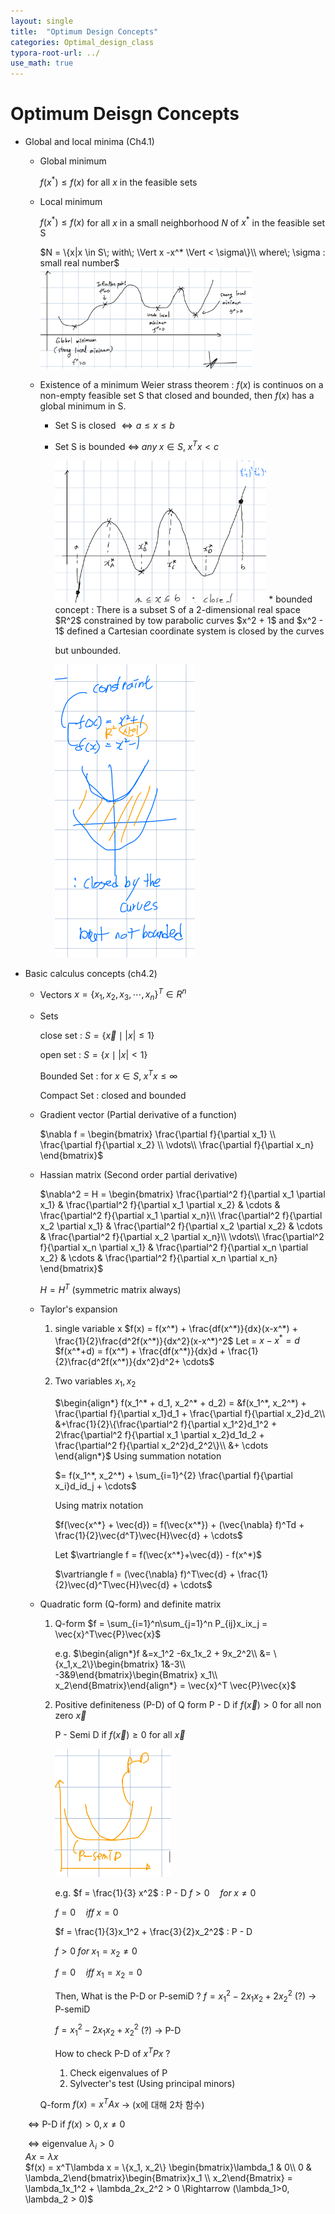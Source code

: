 ```yaml
---
layout: single
title:  "Optimum Design Concepts"
categories: Optimal_design_class
typora-root-url: ../
use_math: true
---
```


# Optimum Deisgn Concepts

- Global and local minima (Ch4.1)

  - Global minimum

    $f(x^*) \leq f(x)$ for all $x$ in the feasible sets

  - Local minimum

    $f(x^*) \leq f(x)$ for all $x$ in a small neighborhood $N$ of $x^*$ in the feasible set S

    $N = \{x|x \in S\; with\; \Vert x -x^* \Vert < \sigma\}\\
     where\; \sigma : small real number$ 
    <img src="/images/2023-09-09-Optimum Design Concepts/09091.png" alt="09091" style="zoom:33%;" />

  

  - Existence of a minimum
    Weier strass theorem : $f(x)$ is continuos on a non-empty feasible set S that
    closed and bounded, then $f(x)$ has a global minimum in S.

    - Set S is closed $\Leftrightarrow a \leq x \leq b$ 

    - Set S is bounded $\Leftrightarrow\; any\; x \in S,\; x^Tx < c$

      <img src="/images/2023-09-09-Optimum Design Concepts/09112 2023-09-10 16_25_15.png" alt="09112 2023-09-10 16_25_15" style="zoom: 33%;" />
      &#42; bounded concept : There is a subset S of a 2-dimensional real space $R^2$ constrained by
         tow parabolic curves $x^2 + 1$ and $x^2 - 1$ defined a Cartesian coordinate system is closed by the curves
      
         but unbounded.
      
      <img src="/images/2023-09-09-Optimum Design Concepts/09113.png" alt="09113" style="zoom:50%;" />

- Basic calculus concepts (ch4.2)

  - Vectors $x = \{x_1, x_2, x_3, \cdots ,x_n\}^T \in R^n$

  - Sets

    close set : $S = \{\vec{x}\mid|x| \leq 1\}$

    open set : $S = \{x \mid |x| < 1\}$

    Bounded Set : for $x \in S,\; x^Tx \leq \infty$

    Compact Set : closed and bounded

  

  - Gradient vector (Partial derivative of a function)
  
    $\nabla f = \begin{bmatrix}
    \frac{\partial f}{\partial x_1} \\
    \frac{\partial f}{\partial x_2} \\ 
    \vdots\\
    \frac{\partial f}{\partial x_n}
    \end{bmatrix}$
  
  - Hassian matrix (Second order partial derivative)
  
    $\nabla^2 = H = \begin{bmatrix}
    \frac{\partial^2 f}{\partial x_1 \partial x_1} & \frac{\partial^2 f}{\partial x_1 \partial x_2} & \cdots & \frac{\partial^2 f}{\partial x_1 \partial x_n}\\
    \frac{\partial^2 f}{\partial x_2 \partial x_1} & \frac{\partial^2 f}{\partial x_2 \partial x_2} & \cdots & \frac{\partial^2 f}{\partial x_2 \partial x_n}\\
    \vdots\\
    \frac{\partial^2 f}{\partial x_n \partial x_1} & \frac{\partial^2 f}{\partial x_n \partial x_2} & \cdots & \frac{\partial^2 f}{\partial x_n \partial x_n}
    \end{bmatrix}$
  
    $H = H^T$ (symmetric matrix always)
  
  - Taylor's expansion
    1. single variable x
       $f(x) = f(x^*) + \frac{df(x^*)}{dx}(x-x^*) + \frac{1}{2}\frac{d^2f(x^*)}{dx^2}(x-x^*)^2$
       Let = $x-x^* = d$
       $f(x^*+d) = f(x^*) + \frac{df(x^*)}{dx}d + \frac{1}{2}\frac{d^2f(x^*)}{dx^2}d^2+ \cdots$
    
    2. Two variables $x_1, x_2$
    
       $\begin{align*}
       f(x_1^* + d_1, x_2^* + d_2) = &f(x_1^*, x_2^*) + \frac{\partial f}{\partial x_1}d_1 + \frac{\partial f}{\partial x_2}d_2\\
       &+\frac{1}{2}\{\frac{\partial^2 f}{\partial x_1^2}d_1^2 + 
       2\frac{\partial^2 f}{\partial x_1 \partial x_2}d_1d_2 +
       \frac{\partial^2 f}{\partial x_2^2}d_2^2\}\\
       &+ \cdots \end{align*}$
       Using summation notation
    
       $= f(x_1^*, x_2^*) + \sum_{i=1}^{2} \frac{\partial f}{\partial x_i}d_id_j + \cdots$
    
       Using matrix notation
    
       $f(\vec{x^*} + \vec{d}) = f(\vec{x^*}) + (\vec{\nabla} f)^Td + \frac{1}{2}\vec{d^T}\vec{H}\vec{d} + \cdots$
    
       Let $\vartriangle f = f(\vec{x^*}+\vec{d}) - f(x^*)$
    
       $\vartriangle f = (\vec{\nabla} f)^T\vec{d} + \frac{1}{2}\vec{d}^T\vec{H}\vec{d} + \cdots$
  
  
  
  - Quadratic form (Q-form) and definite matrix
  
    1. Q-form
       $f = \sum_{i=1}^n\sum_{j=1}^n P_{ij}x_ix_j = \vec{x}^T\vec{P}\vec{x}$
  
       e.g. 
       $\begin{align*}f &=x_1^2 -6x_1x_2 + 9x_2^2\\
       &= \{x_1,x_2\}\begin{bmatrix}
       1&-3\\
       -3&9\end{bmatrix}\begin{Bmatrix}
       x_1\\
       x_2\end{Bmatrix}\end{align*} = \vec{x}^T \vec{P}\vec{x}$
  
    2. Positive definiteness (P-D) of Q form
       P - D if $f(\vec{x}) > 0$ for all non zero $\vec{x}$
  
       P - Semi D if $f(\vec{x}) \geq 0$ for all $\vec{x}$
  
       <img src="/images/2023-09-09-Optimum Design Concepts/09114.png" alt="09114" style="zoom: 25%;" />
  
       e.g. $f = \frac{1}{3} x^2$ : P - D
       $f > 0 \quad for \; x \neq0$
  
       $f = 0 \quad iff \; x=0$
       
  
       $f = \frac{1}{3}x_1^2 + \frac{3}{2}x_2^2$ : P - D
  
       $f > 0 \; for \; x_1 = x_2 \neq 0$
  
       $f = 0 \quad iff \; x_1 = x_2=0$
  
       Then, What is the P-D or P-semiD ?
       $f = x_1^2 -2x_1x_2 + 2x_2^2$ (?) $\rightarrow$ P-semiD
  
       $f=x_1^2 -2x_1x_2 + x_2^2$ (?) $\rightarrow$ P-D
  
       
  
       How to check P-D of $x^T P x$ ?
  
       1. Check eigenvalues of P
       2. Sylvecter's test (Using principal minors)
  
  
  
    Q-form $f(x) = x^TAx$    -> (x에 대해 2차 함수)
  
  ​	$\Leftrightarrow$ P-D  if $f(x) > 0, x \neq 0$
  
  ​	$\Leftrightarrow$ eigenvalue $\lambda_i > 0$
  ​    
  $Ax = \lambda x$    
  $f(x) = x^T\lambda x = \{x_1, x_2\}
  \begin{bmatrix}\lambda_1 & 0\\
  0 & \lambda_2\end{bmatrix}\begin{Bmatrix}x_1 \\ x_2\end{Bmatrix} = \lambda_1x_1^2 + \lambda_2x_2^2 > 0 \Rightarrow (\lambda_1>0, \lambda_2 > 0)$
  
  
